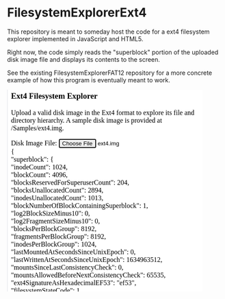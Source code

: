 FilesystemExplorerExt4
======================

This repository is meant to someday host the code for a ext4 filesystem
explorer implemented in JavaScript and HTML5.

Right now, the code simply reads the "superblock" portion of the uploaded
disk image file and displays its contents to the screen.

See the existing FilesystemExplorerFAT12 repository for a more concrete
example of how this program is eventually meant to work.

<img src="Screenshot.png" />
